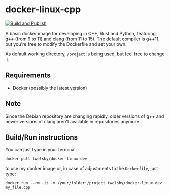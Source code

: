 # docker-linux-cpp

[![Build and Publish](https://github.com/madduci/docker-linux-cpp/actions/workflows/build.yaml/badge.svg)](https://github.com/madduci/docker-linux-cpp/actions/workflows/build.yaml)

A basic docker image for developing in C++, Rust and Python, featuring g++ (from 9 to 11) and clang (from 11 to 15). The default compiler is g++11, but you're free to modify the Dockerfile and set your own.

As default working directory, `/project` is being used, but feel free to change it.

## Requirements

* Docker (possibly the latest version)

## Note

Since the Debian repository are changing rapidly, older versions of g++ and newer versions of clang aren't available in repositories anymore.

## Build/Run instructions

You can just type in your terminal:

`docker pull twelsby/docker-linux-dev`

to use my docker image or, in case of adjustments to the `Dockerfile`, just type:

`docker run --rm -it -v /your/folder:/project twelsby/docker-linux-dev my_file.cpp`
